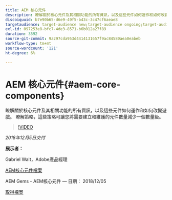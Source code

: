 ```yaml
---
title: AEM 核心元件
description: 瞭解關於核心元件及其相關功能的所有資訊，以及這些元件如何運作和如何改變遊戲。 瞭解策略，這些策略可讓您將需要建立和維護的元件數量減少一個數量級。
discoiquuid: b7e90b65-d6e9-49f5-b43c-3c47cf6aeae8
targetaudience: target-audience new;target-audience ongoing;target-audience upgrader
exl-id: 097253e8-bfc7-4de3-8571-b6b012a27f89
duration: 3592
source-git-commit: 9a297cda953d4414131657f9ac84580aea0eabeb
workflow-type: tm+mt
source-wordcount: '121'
ht-degree: 6%

---
```


# AEM 核心元件{#aem-core-components}

瞭解關於核心元件及其相關功能的所有資訊，以及這些元件如何運作和如何改變遊戲。 瞭解策略，這些策略可讓您將需要建立和維護的元件數量減少一個數量級。

>[!VIDEO](https://video.tv.adobe.com/v/25674/)

*2018年12月5日交付*

**展示者：**

Gabriel Walt，Adobe產品經理

[AEM核心元件檔案](https://helpx.adobe.com/experience-manager/core-components/user-guide.html)

AEM Gems - AEM核心元件 — 日期： 2018/12/05

[取得檔案](assets/aem-gems-aem-sitescorecomponents-12052018.pdf)
